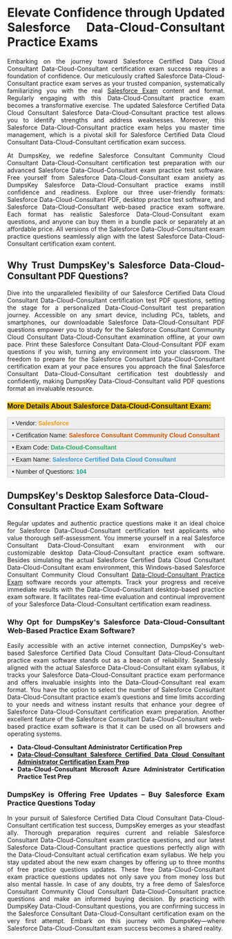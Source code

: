 <h1 style="text-align: justify;"><strong>Elevate Confidence through Updated Salesforce Data-Cloud-Consultant Practice Exams</strong></h1>

<p style="text-align: justify;">Embarking on the journey toward Salesforce Certified Data Cloud Consultant Data-Cloud-Consultant certification exam success requires a foundation of confidence. Our meticulously crafted Salesforce Data-Cloud-Consultant practice exam serves as your trusted companion, systematically familiarizing you with the real <a href="https://www.dumpskey.com/how-to-pass-salesforce-certification-exam">Salesforce Exam</a> content and format. Regularly engaging with this Data-Cloud-Consultant practice exam becomes a transformative exercise. The updated Salesforce Certified Data Cloud Consultant Salesforce Data-Cloud-Consultant practice test allows you to identify strengths and address weaknesses. Moreover, this Salesforce Data-Cloud-Consultant practice exam helps you master time management, which is a pivotal skill for Salesforce Certified Data Cloud Consultant Data-Cloud-Consultant certification exam success.</p>

<p style="text-align: justify;">At DumpsKey, we redefine Salesforce Consultant Community Cloud Consultant Data-Cloud-Consultant certification test preparation with our advanced Salesforce Data-Cloud-Consultant exam practice test software. Free yourself from Salesforce Data-Cloud-Consultant exam anxiety as DumpsKey Salesforce Data-Cloud-Consultant practice exams instill confidence and readiness. Explore our three user-friendly formats: Salesforce Data-Cloud-Consultant PDF, desktop practice test software, and Salesforce Data-Cloud-Consultant web-based practice exam software. Each format has realistic Salesforce Data-Cloud-Consultant exam questions, and anyone can buy them in a bundle pack or separately at an affordable price. All versions of the Salesforce Data-Cloud-Consultant exam practice questions seamlessly align with the latest Salesforce Data-Cloud-Consultant certification exam content.</p>

<h2 style="text-align: justify;"><strong>Why Trust DumpsKey's Salesforce Data-Cloud-Consultant</strong> <strong>PDF Questions?</strong></h2>

<p style="text-align: justify;">Dive into the unparalleled flexibility of our Salesforce Certified Data Cloud Consultant Data-Cloud-Consultant certification test PDF questions, setting the stage for a personalized Data-Cloud-Consultant test preparation journey. Accessible on any smart device, including PCs, tablets, and smartphones, our downloadable Salesforce Data-Cloud-Consultant PDF questions empower you to study for the Salesforce Consultant Community Cloud Consultant Data-Cloud-Consultant examination offline, at your own pace. Print these Salesforce Consultant Data-Cloud-Consultant PDF exam questions if you wish, turning any environment into your classroom. The freedom to prepare for the Salesforce Consultant Data-Cloud-Consultant certification exam at your pace ensures you approach the final Salesforce Consultant Data-Cloud-Consultant certification test doubtlessly and confidently, making DumpsKey Data-Cloud-Consultant valid PDF questions format an invaluable resource.</p>

<h3 style="text-align: justify;"><strong><span style="font-family:Verdana,Geneva,sans-serif;"><span style="background-color:#f1c40f;">More Details About Salesforce Data-Cloud-Consultant Exam:</span></span></strong></h3>

<div style="background: rgb(238, 238, 238); border: 1px solid rgb(204, 204, 204); padding: 5px 10px; text-align: justify;"><span style="font-size:14px;"><span style="font-family:Verdana,Geneva,sans-serif;">• Vendor: <span style="color:#f39c12;"><strong>Salesforce </strong></span></span></span></div>

<div style="background: rgb(238, 238, 238); border: 1px solid rgb(204, 204, 204); padding: 5px 10px; text-align: justify;"><span style="font-size:14px;"><span style="font-family:Verdana,Geneva,sans-serif;">• Certification Name: <span style="color:#d35400;"><strong>Salesforce Consultant Community Cloud Consultant</strong></span></span></span></div>

<div style="background: rgb(238, 238, 238); border: 1px solid rgb(204, 204, 204); padding: 5px 10px; text-align: justify;"><span style="font-size:14px;"><span style="font-family:Verdana,Geneva,sans-serif;">• Exam Code: <strong><span style="color:#27ae60;">Data-Cloud-Consultant</span> </strong></span></span></div>

<div style="background: rgb(238, 238, 238); border: 1px solid rgb(204, 204, 204); padding: 5px 10px; text-align: justify;"><span style="font-size:14px;"><span style="font-family:Verdana,Geneva,sans-serif;">• Exam Name: <span style="color:#3498db;"><strong>Salesforce Certified Data Cloud Consultant </strong></span></span></span></div>

<div style="background: rgb(238, 238, 238); border: 1px solid rgb(204, 204, 204); padding: 5px 10px; text-align: justify;"><span style="font-size:14px;"><span style="font-family:Verdana,Geneva,sans-serif;">• Number of Questions:<span style="color:#16a085;"> </span><strong><span style="color:#16a085;">104</span> </strong></span></span></div>

<h2><strong>DumpsKey's Desktop Salesforce Data-Cloud-Consultant</strong> <strong>Practice Exam Software</strong></h2>

<p style="text-align: justify;">Regular updates and authentic practice questions make it an ideal choice for Salesforce Data-Cloud-Consultant certification test applicants who value thorough self-assessment. You immerse yourself in a real Salesforce Consultant Data-Cloud-Consultant exam environment with our customizable desktop Data-Cloud-Consultant practice exam software. Besides simulating the actual Salesforce Certified Data Cloud Consultant Data-Cloud-Consultant exam environment, this Windows-based Salesforce Consultant Community Cloud Consultant <a href="https://www.dumpskey.com/salesforce/salesforce-data-cloud-consultant-practice-questions">Data-Cloud-Consultant Practice Exam</a> software records your attempts. Track your progress and receive immediate results with the Data-Cloud-Consultant desktop-based practice exam software. It facilitates real-time evaluation and continual improvement of your Salesforce Data-Cloud-Consultant certification exam readiness.</p>

<h3 style="text-align: justify;"><strong>Why Opt for DumpsKey's Salesforce Data-Cloud-Consultant</strong> <strong>Web-Based Practice Exam Software?</strong></h3>

<p style="text-align: justify;">Easily accessible with an active internet connection, DumpsKey's web-based Salesforce Certified Data Cloud Consultant Data-Cloud-Consultant practice exam software stands out as a beacon of reliability. Seamlessly aligned with the actual Salesforce Data-Cloud-Consultant exam syllabus, it tracks your Salesforce Data-Cloud-Consultant practice exam performance and offers invaluable insights into the Data-Cloud-Consultant real exam format. You have the option to select the number of Salesforce Consultant Data-Cloud-Consultant practice exam’s questions and time limits according to your needs and witness instant results that enhance your degree of Salesforce Data-Cloud-Consultant certification exam preparation. Another excellent feature of the Salesforce Consultant Data-Cloud-Consultant web-based practice exam software is that it can be used on all browsers and operating systems.</p>

<ul>
	<li style="text-align: justify;"><strong>Data-Cloud-Consultant Administrator Certification Prep</strong></li>
	<li style="text-align: justify;"><a href="https://www.dumpskey.com/salesforce/data-cloud-consultant-braindumps"><strong>Data-Cloud-Consultant Salesforce Certified Data Cloud Consultant Administrator Certification Exam Prep</strong></a></li>
	<li style="text-align: justify;"><strong>Data-Cloud-Consultant Microsoft Azure Administrator Certification Practice Test Prep</strong></li>
</ul>

<h3 style="text-align: justify;"><strong>DumpsKey is Offering Free Updates – Buy Salesforce Exam Practice Questions Today</strong></h3>

<p style="text-align: justify;">In your pursuit of Salesforce Certified Data Cloud Consultant Data-Cloud-Consultant certification test success, DumpsKey emerges as your steadfast ally. Thorough preparation requires current and reliable Salesforce Consultant Data-Cloud-Consultant exam practice questions, and our latest Salesforce Data-Cloud-Consultant practice questions perfectly align with the Data-Cloud-Consultant actual certification exam syllabus. We help you stay updated about the new exam changes by offering up to three months of free practice questions updates. These free Data-Cloud-Consultant exam practice questions updates not only save you from money loss but also mental hassle. In case of any doubts, try a free demo of Salesforce Consultant Community Cloud Consultant Data-Cloud-Consultant practice questions and make an informed buying decision. By practicing with DumpsKey Data-Cloud-Consultant questions, you are confirming success in the Salesforce Consultant Data-Cloud-Consultant certification exam on the very first attempt. Embark on this journey with DumpsKey—where Salesforce Data-Cloud-Consultant exam success becomes a shared reality.</p>
